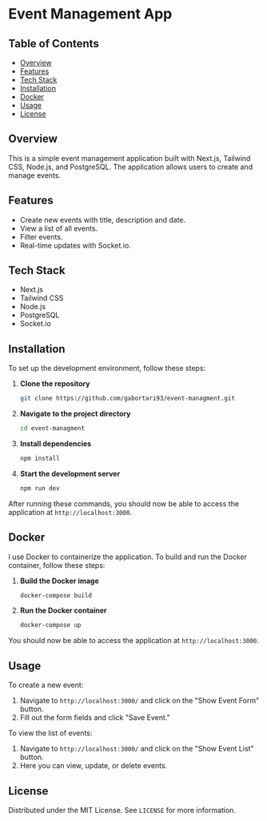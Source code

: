 # Event Management App

## Table of Contents

- [Overview](#overview)
- [Features](#features)
- [Tech Stack](#tech-stack)
- [Installation](#installation)
- [Docker](#docker)
- [Usage](#usage)
- [License](#license)

## Overview

This is a simple event management application built with Next.js, Tailwind CSS, Node.js, and PostgreSQL. The application allows users to create and manage events.

## Features

- Create new events with title, description and date.
- View a list of all events.
- Filter events.
- Real-time updates with Socket.io.

## Tech Stack

- Next.js
- Tailwind CSS
- Node.js
- PostgreSQL
- Socket.io

## Installation

To set up the development environment, follow these steps:

1. **Clone the repository**

   ```bash
   git clone https://github.com/gabortari93/event-managment.git
   ```

2. **Navigate to the project directory**

   ```bash
   cd event-managment
   ```

3. **Install dependencies**

   ```bash
   npm install
   ```

4. **Start the development server**

   ```bash
   npm run dev
   ```

After running these commands, you should now be able to access the application at `http://localhost:3000`.

## Docker

I use Docker to containerize the application. To build and run the Docker container, follow these steps:

1. **Build the Docker image**

   ```bash
   docker-compose build
   ```

2. **Run the Docker container**

   ```bash
   docker-compose up
   ```

You should now be able to access the application at `http://localhost:3000`.

## Usage

To create a new event:

1. Navigate to `http://localhost:3000/` and click on the "Show Event Form" button.
2. Fill out the form fields and click "Save Event."

To view the list of events:

1. Navigate to `http://localhost:3000/` and click on the "Show Event List" button.
2. Here you can view, update, or delete events.

## License

Distributed under the MIT License. See `LICENSE` for more information.
